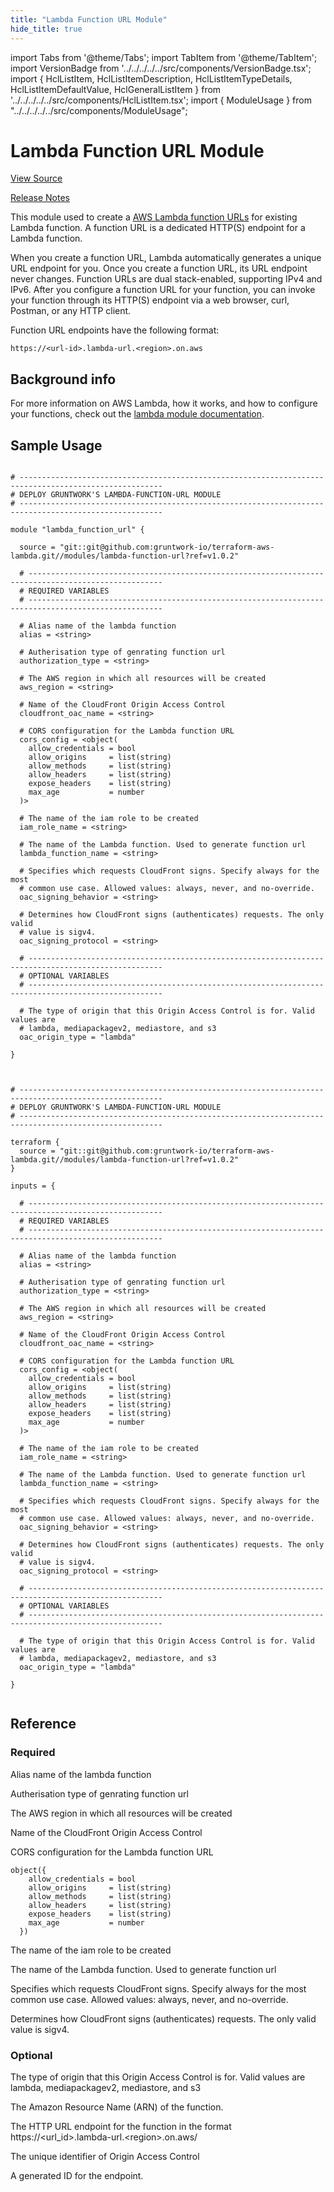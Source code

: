 ```yaml
---
title: "Lambda Function URL Module"
hide_title: true
---
```


import Tabs from '@theme/Tabs';
import TabItem from '@theme/TabItem';
import VersionBadge from '../../../../../src/components/VersionBadge.tsx';
import { HclListItem, HclListItemDescription, HclListItemTypeDetails, HclListItemDefaultValue, HclGeneralListItem } from '../../../../../src/components/HclListItem.tsx';
import { ModuleUsage } from "../../../../../src/components/ModuleUsage";

<VersionBadge repoTitle="AWS Lambda" version="1.0.2" lastModifiedVersion="1.0.0"/>

# Lambda Function URL Module

<a href="https://github.com/gruntwork-io/terraform-aws-lambda/tree/v1.0.2/modules/lambda-function-url" className="link-button" title="View the source code for this module in GitHub.">View Source</a>

<a href="https://github.com/gruntwork-io/terraform-aws-lambda/releases/tag/v1.0.0" className="link-button" title="Release notes for only versions which impacted this module.">Release Notes</a>

This module used to create a [AWS Lambda function URLs](https://docs.aws.amazon.com/lambda/latest/dg/lambda-urls.html) for existing Lambda function. A function URL is a dedicated HTTP(S) endpoint for a Lambda function.

When you create a function URL, Lambda automatically generates a unique URL endpoint for you. Once you create a function URL, its URL endpoint never changes. Function URLs are dual stack-enabled, supporting IPv4 and IPv6. After you configure a function URL for your function, you can invoke your function through its HTTP(S) endpoint via a web browser, curl, Postman, or any HTTP client.

Function URL endpoints have the following format:

```
https://<url-id>.lambda-url.<region>.on.aws
```

## Background info

For more information on AWS Lambda, how it works, and how to configure your functions, check out the [lambda module
documentation](https://github.com/gruntwork-io/terraform-aws-lambda/tree/v1.0.2/modules/lambda).

## Sample Usage

<Tabs>
<TabItem value="terraform" label="Terraform" default>

```hcl title="main.tf"

# ------------------------------------------------------------------------------------------------------
# DEPLOY GRUNTWORK'S LAMBDA-FUNCTION-URL MODULE
# ------------------------------------------------------------------------------------------------------

module "lambda_function_url" {

  source = "git::git@github.com:gruntwork-io/terraform-aws-lambda.git//modules/lambda-function-url?ref=v1.0.2"

  # ----------------------------------------------------------------------------------------------------
  # REQUIRED VARIABLES
  # ----------------------------------------------------------------------------------------------------

  # Alias name of the lambda function
  alias = <string>

  # Autherisation type of genrating function url
  authorization_type = <string>

  # The AWS region in which all resources will be created
  aws_region = <string>

  # Name of the CloudFront Origin Access Control
  cloudfront_oac_name = <string>

  # CORS configuration for the Lambda function URL
  cors_config = <object(
    allow_credentials = bool
    allow_origins     = list(string)
    allow_methods     = list(string)
    allow_headers     = list(string)
    expose_headers    = list(string)
    max_age           = number
  )>

  # The name of the iam role to be created
  iam_role_name = <string>

  # The name of the Lambda function. Used to generate function url
  lambda_function_name = <string>

  # Specifies which requests CloudFront signs. Specify always for the most
  # common use case. Allowed values: always, never, and no-override.
  oac_signing_behavior = <string>

  # Determines how CloudFront signs (authenticates) requests. The only valid
  # value is sigv4.
  oac_signing_protocol = <string>

  # ----------------------------------------------------------------------------------------------------
  # OPTIONAL VARIABLES
  # ----------------------------------------------------------------------------------------------------

  # The type of origin that this Origin Access Control is for. Valid values are
  # lambda, mediapackagev2, mediastore, and s3
  oac_origin_type = "lambda"

}


```

</TabItem>
<TabItem value="terragrunt" label="Terragrunt" default>

```hcl title="terragrunt.hcl"

# ------------------------------------------------------------------------------------------------------
# DEPLOY GRUNTWORK'S LAMBDA-FUNCTION-URL MODULE
# ------------------------------------------------------------------------------------------------------

terraform {
  source = "git::git@github.com:gruntwork-io/terraform-aws-lambda.git//modules/lambda-function-url?ref=v1.0.2"
}

inputs = {

  # ----------------------------------------------------------------------------------------------------
  # REQUIRED VARIABLES
  # ----------------------------------------------------------------------------------------------------

  # Alias name of the lambda function
  alias = <string>

  # Autherisation type of genrating function url
  authorization_type = <string>

  # The AWS region in which all resources will be created
  aws_region = <string>

  # Name of the CloudFront Origin Access Control
  cloudfront_oac_name = <string>

  # CORS configuration for the Lambda function URL
  cors_config = <object(
    allow_credentials = bool
    allow_origins     = list(string)
    allow_methods     = list(string)
    allow_headers     = list(string)
    expose_headers    = list(string)
    max_age           = number
  )>

  # The name of the iam role to be created
  iam_role_name = <string>

  # The name of the Lambda function. Used to generate function url
  lambda_function_name = <string>

  # Specifies which requests CloudFront signs. Specify always for the most
  # common use case. Allowed values: always, never, and no-override.
  oac_signing_behavior = <string>

  # Determines how CloudFront signs (authenticates) requests. The only valid
  # value is sigv4.
  oac_signing_protocol = <string>

  # ----------------------------------------------------------------------------------------------------
  # OPTIONAL VARIABLES
  # ----------------------------------------------------------------------------------------------------

  # The type of origin that this Origin Access Control is for. Valid values are
  # lambda, mediapackagev2, mediastore, and s3
  oac_origin_type = "lambda"

}


```

</TabItem>
</Tabs>




## Reference

<Tabs>
<TabItem value="inputs" label="Inputs" default>

### Required

<HclListItem name="alias" requirement="required" type="string">
<HclListItemDescription>

Alias name of the lambda function

</HclListItemDescription>
</HclListItem>

<HclListItem name="authorization_type" requirement="required" type="string">
<HclListItemDescription>

Autherisation type of genrating function url

</HclListItemDescription>
</HclListItem>

<HclListItem name="aws_region" requirement="required" type="string">
<HclListItemDescription>

The AWS region in which all resources will be created

</HclListItemDescription>
</HclListItem>

<HclListItem name="cloudfront_oac_name" requirement="required" type="string">
<HclListItemDescription>

Name of the CloudFront Origin Access Control

</HclListItemDescription>
</HclListItem>

<HclListItem name="cors_config" requirement="required" type="object(…)">
<HclListItemDescription>

CORS configuration for the Lambda function URL

</HclListItemDescription>
<HclListItemTypeDetails>

```hcl
object({
    allow_credentials = bool
    allow_origins     = list(string)
    allow_methods     = list(string)
    allow_headers     = list(string)
    expose_headers    = list(string)
    max_age           = number
  })
```

</HclListItemTypeDetails>
</HclListItem>

<HclListItem name="iam_role_name" requirement="required" type="string">
<HclListItemDescription>

The name of the iam role to be created

</HclListItemDescription>
</HclListItem>

<HclListItem name="lambda_function_name" requirement="required" type="string">
<HclListItemDescription>

The name of the Lambda function. Used to generate function url

</HclListItemDescription>
</HclListItem>

<HclListItem name="oac_signing_behavior" requirement="required" type="string">
<HclListItemDescription>

Specifies which requests CloudFront signs. Specify always for the most common use case. Allowed values: always, never, and no-override.

</HclListItemDescription>
</HclListItem>

<HclListItem name="oac_signing_protocol" requirement="required" type="string">
<HclListItemDescription>

Determines how CloudFront signs (authenticates) requests. The only valid value is sigv4.

</HclListItemDescription>
</HclListItem>

### Optional

<HclListItem name="oac_origin_type" requirement="optional" type="string">
<HclListItemDescription>

The type of origin that this Origin Access Control is for. Valid values are lambda, mediapackagev2, mediastore, and s3

</HclListItemDescription>
<HclListItemDefaultValue defaultValue="&quot;lambda&quot;"/>
</HclListItem>

</TabItem>
<TabItem value="outputs" label="Outputs">

<HclListItem name="function_arn">
<HclListItemDescription>

The Amazon Resource Name (ARN) of the function.

</HclListItemDescription>
</HclListItem>

<HclListItem name="function_url">
<HclListItemDescription>

The HTTP URL endpoint for the function in the format https://&lt;url_id>.lambda-url.&lt;region>.on.aws/

</HclListItemDescription>
</HclListItem>

<HclListItem name="oac_id">
<HclListItemDescription>

The unique identifier of Origin Access Control

</HclListItemDescription>
</HclListItem>

<HclListItem name="url_id">
<HclListItemDescription>

A generated ID for the endpoint.

</HclListItemDescription>
</HclListItem>

</TabItem>
</Tabs>


<!-- ##DOCS-SOURCER-START
{
  "originalSources": [
    "https://github.com/gruntwork-io/terraform-aws-lambda/tree/v1.0.2/modules/lambda-function-url/readme.md",
    "https://github.com/gruntwork-io/terraform-aws-lambda/tree/v1.0.2/modules/lambda-function-url/variables.tf",
    "https://github.com/gruntwork-io/terraform-aws-lambda/tree/v1.0.2/modules/lambda-function-url/outputs.tf"
  ],
  "sourcePlugin": "module-catalog-api",
  "hash": "9464bdf3000663f5b37532e584a06993"
}
##DOCS-SOURCER-END -->
